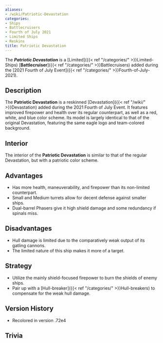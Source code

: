 ```yaml
---
aliases:
- /wiki/Patriotic-Devastation
categories:
- Ships
- Battlecruisers
- Fourth of July 2021
- Limited Ships
- Reskins
title: Patriotic Devastation
---
```


The **_Patriotic Devastation_** is a [Limited]({{< ref "/categories/" >}}Limited-Ships) [**Battlecruiser**]({{< ref "/categories/" >}}Battlecruisers) added during the [2021 Fourth of July Event]({{< ref "/categories/" >}}Fourth-of-July-2021). 

## Description

The **Patriotic Devastation** is a reskinned [Devastation]({{< ref "/wiki/" >}}Devastation) added during the 2021 Fourth of July Event. It features improved firepower and health over its regular counterpart, as well as a red, white, and blue color scheme. Its model is largely identical to that of the original Devastation, featuring the same eagle logo and team-colored background.

## Interior

The interior of the **Patriotic Devastation** is similar to that of the regular Devastation, but with a patriotic color scheme.

## Advantages

- Has more health, maneuverability, and firepower than its non-limited counterpart.
- Small and Medium turrets allow for decent defense against smaller ships.
- Dual-barrel Phasers give it high shield damage and some redundancy if spinals miss.

## Disadvantages

- Hull damage is limited due to the comparatively weak output of its gatling cannons.
- The limited nature of this ship makes it more of a target.

## Strategy

- Utilize the mainly shield-focused firepower to burn the shields of enemy ships.
- Pair up with a [Hull-breaker]({{< ref "/categories/" >}}Hull-breakers) to compensate for the weak hull damage.

## Version History 

- Recolored in version .72e4

## Trivia